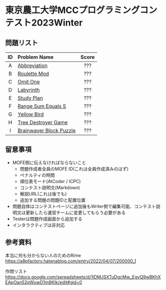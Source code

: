 # 東京農工大学MCCプログラミングコンテスト2023Winter

## 問題リスト

|ID|Problem Name|Score|
|:---:|:---|:---:|
|A|[Abbreviation](https://hackmd.io/@ngng628/rygTNJfsT)|???|
|B|[Roulette Mod](https://hackmd.io/@ngng628/Bkf_SI-q6)|???|
|C|[Omit One](https://hackmd.io/@ngng628/SkY-uw1fp)|???|
|D|[Labyrinth](https://hackmd.io/@logk/Sy977mNn6)|???|
|E|[Study Plan](https://hackmd.io/@ngng628/SklTF3qcT)|???|
|F|[Range Sum Equals S](https://hackmd.io/@kobaryo222/HJwozZW56)|???|
|G|[Yellow Bird](https://hackmd.io/@logk/HyFX6r2_p)|???|
|H|[Tree Destroyer Game](https://hackmd.io/@logk/B1DBCrvFa)|???|
|I|[Brainwaver Block Puzzle](https://hackmd.io/@gqmB2i7MSliTK_M3kvo-fA/H1I7a6Z3a)|???|

## 留意事項

- MOFE側に伝えなければならないこと
    - 問題作成者全員のMOFE ID(これは全員作成済みのはず)
    - ペナルティの時間
    - 順位表モード(AtCoder / ICPC)
    - コンテスト説明文(Markdown)
    - 解説URL(これは後でも)
    - 追加する問題の問題IDと配置位置
- 問題自体はコンテストページに追加後もWriter側で編集可能、コンテスト説明文は更新したら運営チームに変更してもらう必要がある
- Testerは問題作成画面から追加する
- インタラクティブは非対応

## 参考資料

本当に何も分からない人のためのRime
https://a8pfactory.hatenablog.com/entry/2022/04/07/200000_1

作問リスト
https://docs.google.com/spreadsheets/d/1lDMJSXTuDgcMw_EgyQ9wBKhXEApOan52pWuwD1m8KIk/edit#gid=0
